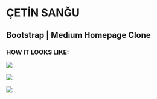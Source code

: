 # ÇETİN SANĞU

## Bootstrap | Medium Homepage Clone


### HOW IT LOOKS LIKE:

<img src="img/gorsel1">
<br><br>
<img src="img/gorsel2">
<br><br>
<img src="img/gorsel3">
<br><br>

<br><br>
